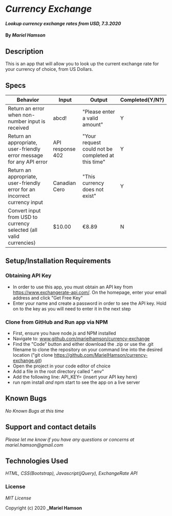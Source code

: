 # _Currency Exchange_

#### _Lookup currency exchange rates from USD, 7.3.2020_

#### By _**Mariel Hamson**_

## Description

This is an app that will allow you to look up the current exchange rate for your currency of choice, from US Dollars.

## Specs

| Behavior | Input | Output |  Completed(Y/N?)  | 
| -------- | ----- | ------ | -------- |
|  Return an error when non-number input is received |  abcd! | "Please enter a valid amount"   | Y |
|  Return an appropriate, user-friendly error message for any API error | API response 402 | "Your request could not be completed at this time" | Y |
   Return an appropriate, user-friendly error for an incorrect currency input | Canadian Cero | "This currency does not exist" | Y |
|  Convert input from USD to currency selected (all valid currencies) | $10.00 | €8.89 | N |

## Setup/Installation Requirements

### Obtaining API Key

* In order to use this app, you must obtain an API key from https://www.exchangerate-api.com/. On the homepage, enter your email address and click "Get Free Key"
* Enter your name and create a password in order to see the API key. Hold on to the key as you will need to enter it in the next step

### Clone from GitHub and Run app via NPM

* First, ensure you have node.js and NPM installed
* Navigate to: www.github.com/marielhamson/currency-exchange
* Find the "Code" button and either download the .zip or use the .git filename to clone the repository on your command line into the desired location ("git clone https://github.com/MarielHamson/currency-exchange.git)
* Open the project in your code editor of choice
* Add a file in the root directory called ".env"
* Add the following line: API_KEY= {insert your API key here}
* run npm install _and_ npm start to see the app on a live server

## Known Bugs

_No Known Bugs at this time_

## Support and contact details

_Please let me know if you have any questions or concerns at mariel.hamson@gmail.com_

## Technologies Used

_HTML, CSS(Bootstrap), Javascript(jQuery), ExchangeRate API_

### License

*MIT License*

Copyright (c) 2020 **_Mariel Hamson**